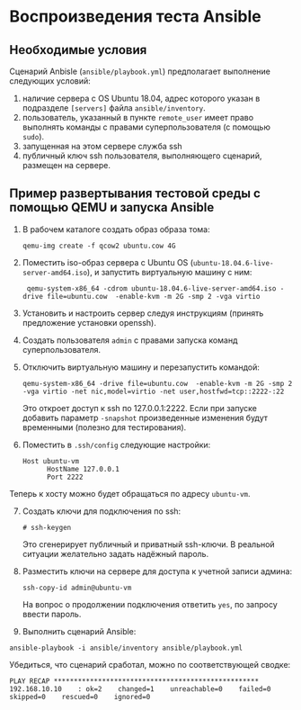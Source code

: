 # Воспроизведения теста Ansible

## Необходимые условия
Сценарий Anbisle (`ansible/playbook.yml`) предполагает выполнение следующих условий: 
1. наличие сервера с OS Ubuntu 18.04, адрес которого указан в подразделе `[servers]` файла `ansible/inventory`.  
2. пользователь, указанный в пункте `remote_user` имеет право выполнять команды с правами суперпользователя (с помощью `sudo`).
3. запущенная на этом сервере служба ssh
4. публичный ключ ssh пользователя, выполняющего сценарий, размещен на сервере. 

## Пример развертывания тестовой среды с помощью QEMU и запуска Ansible

1. В рабочем каталоге создать образ образа тома:
   ```console
   qemu-img create -f qcow2 ubuntu.cow 4G
   ```

2. Поместить iso-образ сервера с Ubuntu OS (`ubuntu-18.04.6-live-server-amd64.iso`), и запустить виртуальную машину с ним:

   ```console
    qemu-system-x86_64 -cdrom ubuntu-18.04.6-live-server-amd64.iso -drive file=ubuntu.cow  -enable-kvm -m 2G -smp 2 -vga virtio 
   ```

3. Установить и настроить сервер следуя инструкциям (принять предложение установки openssh).
4. Создать пользователя `admin` с правами запуска команд суперпользователя.
5. Отключить виртуальную машину и перезапустить командой:
   ```console
   qemu-system-x86_64 -drive file=ubuntu.cow  -enable-kvm -m 2G -smp 2 -vga virtio -net nic,model=virtio -net user,hostfwd=tcp::2222-:22
   ```
   Это откроет доступ к ssh по 127.0.0.1:2222. Если при запуске добавить параметр `-snapshot` произведенные изменения будут временными (полезно для тестирования). 
7. Поместить в `.ssh/config` следующие настройки:
   ```
   Host ubuntu-vm
         HostName 127.0.0.1
         Port 2222
   ```
Теперь к хосту можно будет обращаться по адресу `ubuntu-vm`.

7. Создать ключи для подключения по ssh:
   ```console
   # ssh-keygen
   ```
   Это сгенерирует публичный и приватный ssh-ключи. В реальной ситуации желательно задать надёжный пароль. 

8. Разместить ключи на сервере для доступа к учетной записи админа:
   ```console
   ssh-copy-id admin@ubuntu-vm
   ```
   На вопрос о продолжении подключения ответить `yes`, по запросу ввести пароль. 
9.  Выполнить сценарий Ansible:
   ```console
   ansible-playbook -i ansible/inventory ansible/playbook.yml
   ```
  Убедиться, что сценарий сработал, можно по соответствующей сводке:
  ```
  PLAY RECAP ***************************************************
  192.168.10.10    : ok=2    changed=1    unreachable=0    failed=0    skipped=0    rescued=0    ignored=0
  ```

